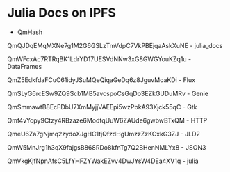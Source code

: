 # Julia Docs on IPFS

- QmHash

QmQJDqEMqMXNe7g1M2G6GSLzTmVdpC7VkPBEjqaAskXuNE - julia_docs

QmWFcxAc7RTRqBK1LdrYD17UESVdNNw3xG8GWGYouKZq1u - DataFrames

QmZ5EdkfdaFCuC61idyJSuMQeQiqaGeDq6z8JguvMoaKDi - Flux

QmSLyG6rcESw9ZQ9Scb1MB5avcspoCsGqDo3EZkGUDuMRv - Genie

QmSmmawtB8EcFDbU7XmMyjjVAEEpi5wzPbkA93Xjck55qC - Gtk

Qmf4vYopy9Ctzy4RBzaze6ModtqUuW6ZAUde6gwbwBTxQM - HTTP

QmeU6Za7gNjmq2zydoXJgHC1tjQfzdHgUmzzZzKCxkG3ZJ - JLD2

QmW5MnJrg1h3qX9fajgsB868RDo8kfnTg7Q2BHenNMLYx8 - JSON3

QmVkgKjfNpnAfsC5LfYHFZYWakEZvv4DwJYsW4DEa4XV1q - julia
